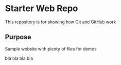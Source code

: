 # Starter Web Repo

This repository is for showing how Git and GitHub work

## Purpose

Sample website with plenty of files for demos

bla bla bla bla

